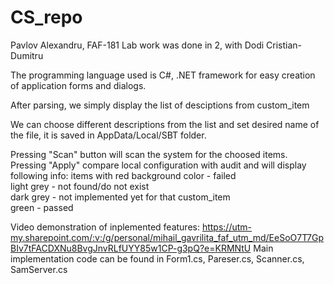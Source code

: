 # CS_repo

Pavlov Alexandru, FAF-181
Lab work was done in 2, with Dodi Cristian-Dumitru

The programming language used is C#, .NET framework for easy creation of application forms and dialogs.

After parsing, we simply display the list of desciptions from custom_item

We can choose different descriptions from the list and set desired name of the file, it is saved in AppData/Local/SBT folder.

Pressing "Scan" button will scan the system for the choosed items.<br>
Pressing "Apply" compare local configuration with audit and will display following info:
items with red background color - failed <br>
light grey - not found/do not exist <br>
dark grey - not implemented yet for that custom_item <br>
green - passed <br>

Video demonstration of inplemented features: https://utm-my.sharepoint.com/:v:/g/personal/mihail_gavrilita_faf_utm_md/EeSoO7T7GpBIv7tFACDXNu8BvgJnvRLfUYY85w1CP-g3pQ?e=KRMNtU
Main implementation code can be found in Form1.cs, Pareser.cs, Scanner.cs, SamServer.cs

